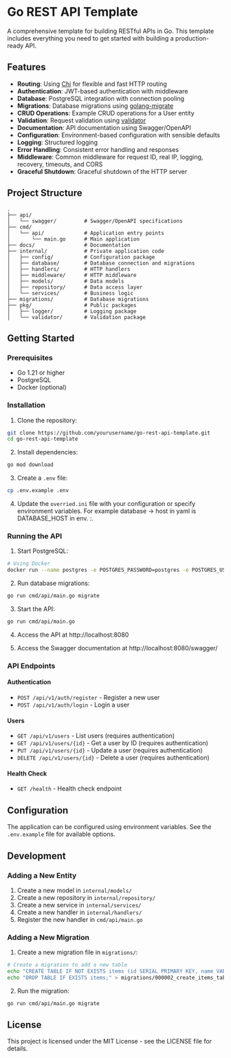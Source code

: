 # Go REST API Template

A comprehensive template for building RESTful APIs in Go. This template includes everything you need to get started with building a production-ready API.

## Features

- **Routing**: Using [Chi](https://github.com/go-chi/chi) for flexible and fast HTTP routing
- **Authentication**: JWT-based authentication with middleware
- **Database**: PostgreSQL integration with connection pooling
- **Migrations**: Database migrations using [golang-migrate](https://github.com/golang-migrate/migrate)
- **CRUD Operations**: Example CRUD operations for a User entity
- **Validation**: Request validation using [validator](https://github.com/go-playground/validator)
- **Documentation**: API documentation using Swagger/OpenAPI
- **Configuration**: Environment-based configuration with sensible defaults
- **Logging**: Structured logging
- **Error Handling**: Consistent error handling and responses
- **Middleware**: Common middleware for request ID, real IP, logging, recovery, timeouts, and CORS
- **Graceful Shutdown**: Graceful shutdown of the HTTP server

## Project Structure

```
.
├── api/
│   └── swagger/         # Swagger/OpenAPI specifications
├── cmd/
│   └── api/             # Application entry points
│       └── main.go      # Main application
├── docs/                # Documentation
├── internal/            # Private application code
│   ├── config/          # Configuration package
│   ├── database/        # Database connection and migrations
│   ├── handlers/        # HTTP handlers
│   ├── middleware/      # HTTP middleware
│   ├── models/          # Data models
│   ├── repository/      # Data access layer
│   └── services/        # Business logic
├── migrations/          # Database migrations
├── pkg/                 # Public packages
│   ├── logger/          # Logging package
│   └── validator/       # Validation package
```

## Getting Started

### Prerequisites

- Go 1.21 or higher
- PostgreSQL
- Docker (optional)

### Installation

1. Clone the repository:

```bash
git clone https://github.com/yourusername/go-rest-api-template.git
cd go-rest-api-template
```

2. Install dependencies:

```bash
go mod download
```

3. Create a `.env` file:

```bash
cp .env.example .env
```

4. Update the `overried.ini` file with your configuration or specify environment variables. 
For example database -> host in yaml is DATABASE_HOST in env.  :.

### Running the API

1. Start PostgreSQL:

```bash
# Using Docker
docker run --name postgres -e POSTGRES_PASSWORD=postgres -e POSTGRES_USER=postgres -e POSTGRES_DB=go_rest_api -p 5432:5432 -d postgres
```

2. Run database migrations:

```bash
go run cmd/api/main.go migrate
```

3. Start the API:

```bash
go run cmd/api/main.go
```

4. Access the API at http://localhost:8080

5. Access the Swagger documentation at http://localhost:8080/swagger/

### API Endpoints

#### Authentication

- `POST /api/v1/auth/register` - Register a new user
- `POST /api/v1/auth/login` - Login a user

#### Users

- `GET /api/v1/users` - List users (requires authentication)
- `GET /api/v1/users/{id}` - Get a user by ID (requires authentication)
- `PUT /api/v1/users/{id}` - Update a user (requires authentication)
- `DELETE /api/v1/users/{id}` - Delete a user (requires authentication)

#### Health Check

- `GET /health` - Health check endpoint

## Configuration

The application can be configured using environment variables. See the `.env.example` file for available options.

## Development

### Adding a New Entity

1. Create a new model in `internal/models/`
2. Create a new repository in `internal/repository/`
3. Create a new service in `internal/services/`
4. Create a new handler in `internal/handlers/`
5. Register the new handler in `cmd/api/main.go`

### Adding a New Migration

1. Create a new migration file in `migrations/`:

```bash
# Create a migration to add a new table
echo "CREATE TABLE IF NOT EXISTS items (id SERIAL PRIMARY KEY, name VARCHAR(100) NOT NULL);" > migrations/000002_create_items_table.up.sql
echo "DROP TABLE IF EXISTS items;" > migrations/000002_create_items_table.down.sql
```

2. Run the migration:

```bash
go run cmd/api/main.go migrate
```

## License

This project is licensed under the MIT License - see the LICENSE file for details.